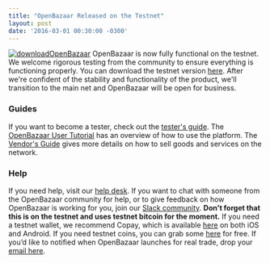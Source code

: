 ```yaml
---
title: "OpenBazaar Released on the Testnet" 
layout: post
date: '2016-03-01 00:30:00 -0300'
---
```

        
[![downloadOpenBazaar](downloadOpenBazaar.png)](https://blog.openbazaar.org/wp-content/uploads/2016/03/downloadOpenBazaar.png) OpenBazaar is now fully functional on the testnet. We welcome rigorous testing from the community to ensure everything is functioning properly. You can download the testnet version [here](http://openbazaar.org/). After we're confident of the stability and functionality of the product, we'll transition to the main net and OpenBazaar will be open for business.

### Guides

If you want to become a tester, check out the [tester's guide](https://blog.openbazaar.org/openbazaar-testers-guide/). The [OpenBazaar User Tutorial](https://blog.openbazaar.org/openbazaar-user-tutorial/) has an overview of how to use the platform. The [Vendor's Guide](https://blog.openbazaar.org/vendors-guide-to-openbazaar/) gives more details on how to sell goods and services on the network.

### Help

If you need help, visit our [help desk](https://openbazaar.zendesk.com/hc/en-us). If you want to chat with someone from the OpenBazaar community for help, or to give feedback on how OpenBazaar is working for you, join our [Slack community](http://slack.openbazaar.org/). **Don't forget that this is on the testnet and uses testnet bitcoin for the moment.** If you need a testnet wallet, we recommend Copay, which is available [here](http://copay.io/) on both iOS and Android. If you need testnet coins, you can grab some [here](http://tpfaucet.appspot.com/) for free. If you’d like to notified when OpenBazaar launches for real trade, drop your [email here](http://ob1.io/).